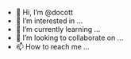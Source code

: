 - 👋 Hi, I’m @docott
- 👀 I’m interested in ...
- 🌱 I’m currently learning ...
- 💞️ I’m looking to collaborate on ...
- 📫 How to reach me ...

<!---
docott/docott is a ✨ special ✨ repository because its `README.md` (this file) appears on your GitHub profile.
You can click the Preview link to take a look at your changes.
--->
